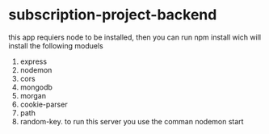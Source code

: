 # subscription-project-backend

this app requiers node to be installed, then you can run npm install wich will install the following moduels
1. express
2. nodemon
3. cors
4. mongodb
5. morgan
6. cookie-parser
7. path
8. random-key.
to run this server you use the comman nodemon start
